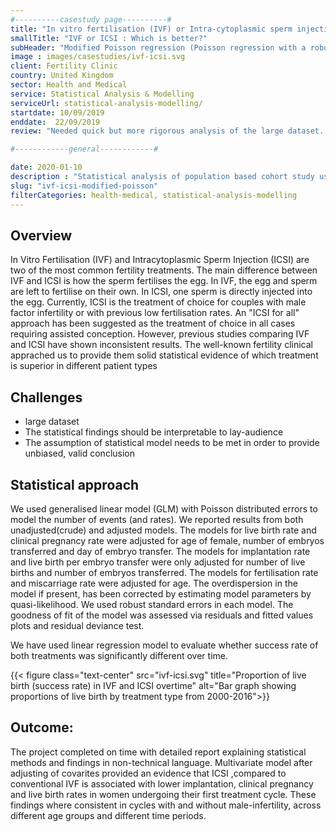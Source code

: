 ```yaml
---
#----------casestudy page----------#
title: "In vitro fertilisation (IVF) or Intra-cytoplasmic sperm injection (ICSI)? Which is better option"
smallTitle: "IVF or ICSI : Which is better?"
subHeader: "Modified Poisson regression (Poisson regression with a robust standard errors)"
image : images/casestudies/ivf-icsi.svg
client: Fertility Clinic
country: United Kingdom
sector: Health and Medical
service: Statistical Analysis & Modelling
serviceUrl: statistical-analysis-modelling/
startdate: 10/09/2019
enddate:  22/09/2019
review: "Needed quick but more rigorous analysis of the large dataset. Chetan did an amazing job in both ,analysis and in explaining alien statistical concepts to us. Thank you!"

#------------general------------#

date: 2020-01-10
description : "Statistical analysis of population based cohort study using Modified Poisson Regression Model with adjustment to covarites"
slug: "ivf-icsi-modified-poisson"
filterCategories: health-medical, statistical-analysis-modelling
---
```

## Overview

In Vitro Fertilisation (IVF) and Intracytoplasmic Sperm Injection (ICSI) are two of the most common fertility treatments. The main difference between IVF and ICSI is how the sperm fertilises the egg. In IVF, the egg and sperm are left to fertilise on their own. In ICSI, one sperm is directly injected into the egg. Currently, ICSI is the treatment of choice for couples with male factor infertility or with previous low fertilisation rates. An "ICSI for all" approach has been suggested as the treatment of choice in all cases requiring assisted conception. However, previous studies comparing IVF and ICSI have shown inconsistent results. The well-known fertility clinical apprached us to provide  them solid statistical evidence of which treatment is superior in different patient types

## Challenges

- large dataset
- The statistical findings should be interpretable to lay-audience
- The assumption of statistical model needs to be met in order to provide unbiased, valid conclusion

## Statistical approach

We used generalised linear model (GLM) with Poisson distributed errors to model the number of events (and rates). We reported results from both unadjusted(crude) and adjusted models. The models for live birth rate and clinical pregnancy rate were adjusted for age of female, number of embryos transferred and day of embryo transfer. The models for implantation rate and live birth per embryo transfer were only adjusted for number of live births and number of embryos transferred. The models for fertilisation rate and miscarriage rate were adjusted for age. The overdispersion in the model if present, has been corrected by estimating model parameters by quasi-likelihood. We used robust standard errors in each model. The goodness of fit of the model was assessed via residuals and fitted values plots and residual deviance test.

We have used linear regression model to evaluate whether success rate of both treatments was significantly different over time. 

{{< figure class="text-center" src="ivf-icsi.svg" title="Proportion of live birth (success rate) in IVF and ICSI overtime"  alt="Bar graph showing proportions of live birth by treatment type from 2000-2016">}}

## Outcome:

The project completed on time with detailed report explaining statistical methods and findings in non-technical language. Multivariate model after adjusting of covarites provided an  evidence that ICSI ,compared to conventional IVF is associated with lower implantation, clinical pregnancy and live birth rates in women undergoing their first treatment cycle. These findings where consistent in cycles with and without male-infertility, across different age groups and different time periods.

